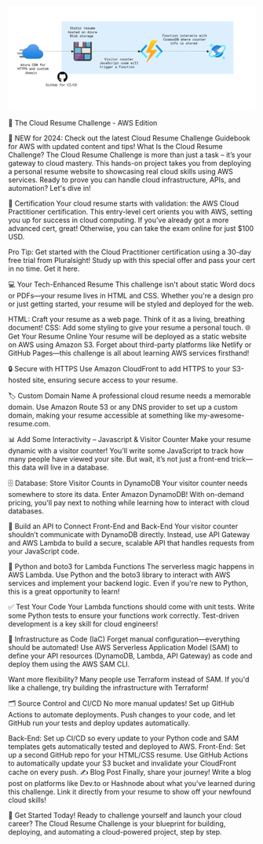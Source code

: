 ![alt text](images/ARCdiagramimag.png)

🚀 The Cloud Resume Challenge - AWS Edition

🌟 NEW for 2024: Check out the latest Cloud Resume Challenge Guidebook for AWS with updated content and tips!
What Is the Cloud Resume Challenge?
The Cloud Resume Challenge is more than just a task – it’s your gateway to cloud mastery. This hands-on project takes you from deploying a personal resume website to showcasing real cloud skills using AWS services. Ready to prove you can handle cloud infrastructure, APIs, and automation? Let's dive in!

🏅 Certification
Your cloud resume starts with validation: the AWS Cloud Practitioner certification. This entry-level cert orients you with AWS, setting you up for success in cloud computing. If you’ve already got a more advanced cert, great! Otherwise, you can take the exam online for just $100 USD.

Pro Tip: Get started with the Cloud Practitioner certification using a 30-day free trial from Pluralsight! Study up with this special offer and pass your cert in no time. Get it here.

💻 Your Tech-Enhanced Resume
This challenge isn't about static Word docs or PDFs—your resume lives in HTML and CSS. Whether you're a design pro or just getting started, your resume will be styled and deployed for the web.

HTML: Craft your resume as a web page. Think of it as a living, breathing document!
CSS: Add some styling to give your resume a personal touch.
🌐 Get Your Resume Online
Your resume will be deployed as a static website on AWS using Amazon S3. Forget about third-party platforms like Netlify or GitHub Pages—this challenge is all about learning AWS services firsthand!

🔒 Secure with HTTPS
Use Amazon CloudFront to add HTTPS to your S3-hosted site, ensuring secure access to your resume.

🏷️ Custom Domain Name
A professional cloud resume needs a memorable domain. Use Amazon Route 53 or any DNS provider to set up a custom domain, making your resume accessible at something like my-awesome-resume.com.

📊 Add Some Interactivity – Javascript & Visitor Counter
Make your resume dynamic with a visitor counter! You'll write some JavaScript to track how many people have viewed your site. But wait, it’s not just a front-end trick—this data will live in a database.

🗄️ Database: Store Visitor Counts in DynamoDB
Your visitor counter needs somewhere to store its data. Enter Amazon DynamoDB! With on-demand pricing, you'll pay next to nothing while learning how to interact with cloud databases.

🔗 Build an API to Connect Front-End and Back-End
Your visitor counter shouldn’t communicate with DynamoDB directly. Instead, use API Gateway and AWS Lambda to build a secure, scalable API that handles requests from your JavaScript code.

🐍 Python and boto3 for Lambda Functions
The serverless magic happens in AWS Lambda. Use Python and the boto3 library to interact with AWS services and implement your backend logic. Even if you're new to Python, this is a great opportunity to learn!

✅ Test Your Code
Your Lambda functions should come with unit tests. Write some Python tests to ensure your functions work correctly. Test-driven development is a key skill for cloud engineers!

🚀 Infrastructure as Code (IaC)
Forget manual configuration—everything should be automated! Use AWS Serverless Application Model (SAM) to define your API resources (DynamoDB, Lambda, API Gateway) as code and deploy them using the AWS SAM CLI.

Want more flexibility? Many people use Terraform instead of SAM. If you'd like a challenge, try building the infrastructure with Terraform!

🗂️ Source Control and CI/CD
No more manual updates! Set up GitHub Actions to automate deployments. Push changes to your code, and let GitHub run your tests and deploy updates automatically.

Back-End: Set up CI/CD so every update to your Python code and SAM templates gets automatically tested and deployed to AWS.
Front-End: Set up a second GitHub repo for your HTML/CSS resume. Use GitHub Actions to automatically update your S3 bucket and invalidate your CloudFront cache on every push.
✍️ Blog Post
Finally, share your journey! Write a blog post on platforms like Dev.to or Hashnode about what you’ve learned during this challenge. Link it directly from your resume to show off your newfound cloud skills!

🎯 Get Started Today!
Ready to challenge yourself and launch your cloud career? The Cloud Resume Challenge is your blueprint for building, deploying, and automating a cloud-powered project, step by step.